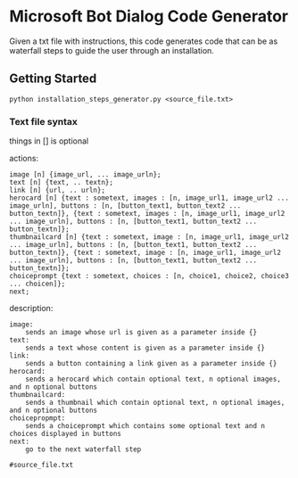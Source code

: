 # Microsoft Bot Dialog Code Generator

Given a txt file with instructions, this code generates code that can be as waterfall steps to guide the user through an installation.

## Getting Started

```
python installation_steps_generator.py <source_file.txt>
```

### Text file syntax
things in [] is optional

actions:

    image [n] {image_url, ... image_urln};
    text [n] {text, .. textn};   
    link [n] {url, .. urln};    
    herocard [n] {text : sometext, images : [n, image_url1, image_url2 ... image_urln], buttons : [n, [button_text1, button_text2 ... button_textn]}, {text : sometext, images : [n, image_url1, image_url2 ... image_urln], buttons : [n, [button_text1, button_text2 ... button_textn]};    
    thumbnailcard [n] {text : sometext, image : [n, image_url1, image_url2 ... image_urln], buttons : [n, [button_text1, button_text2 ... button_textn]}, {text : sometext, image : [n, image_url1, image_url2 ... image_urln], buttons : [n, [button_text1, button_text2 ... button_textn]};  
    choiceprompt {text : sometext, choices : [n, choice1, choice2, choice3 ... choicen]};   
    next;

description:

    image:
        sends an image whose url is given as a parameter inside {}
    text:
        sends a text whose content is given as a parameter inside {}
    link:
        sends a button containing a link given as a parameter inside {}
    herocard:
        sends a herocard which contain optional text, n optional images, and n optional buttons
    thumbnailcard:
        sends a thumbnail which contain optional text, n optional images, and n optional buttons
    choicepropmpt:
        sends a choiceprompt which contains some optional text and n choices displayed in buttons
    next:
        go to the next waterfall step



```
#source_file.txt

```
